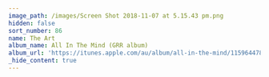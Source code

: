 ```yaml
---
image_path: /images/Screen Shot 2018-11-07 at 5.15.43 pm.png
hidden: false
sort_number: 86
name: The Art
album_name: All In The Mind (GRR album)
album_url: 'https://itunes.apple.com/au/album/all-in-the-mind/1159644782'
_hide_content: true
---
```


